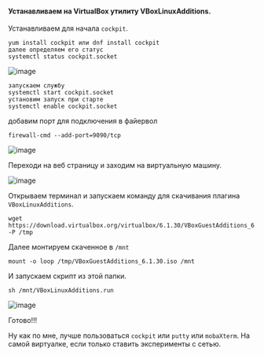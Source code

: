 #### Устанавливаем на VirtualBox утилиту VBoxLinuxAdditions.

Устанавливаем для начала ``cockpit``.

```
yum install cockpit или dnf install cockpit
далее определяем его статус
systemctl status cockpit.socket
```
![image](https://github.com/tvgVita69/Linux_begin/assets/98489171/ea217304-bffa-44c9-b10c-97ff7d77c6e9)

```
запускаем службу
systemctl start cockpit.socket
установим запуск при старте
systemctl enable cockpit.socket
```

добавим порт для подключения в файервол

```
firewall-cmd --add-port=9090/tcp
```

![image](https://github.com/tvgVita69/Linux_begin/assets/98489171/259e7c52-0ab5-4011-8500-ea78218e0abf)

Переходи на веб страницу и заходим на виртуальную машину.

![image](https://github.com/tvgVita69/Linux_begin/assets/98489171/a511ed49-90af-4abd-93f5-70b93680ffe9)

Открываем терминал и запускаем команду для скачивания плагина ``VBoxLinuxAdditions``.

```
wget https://download.virtualbox.org/virtualbox/6.1.30/VBoxGuestAdditions_6.1.30.iso -P /tmp
```

Далее монтируем скаченное в ``/mnt``

```
mount -o loop /tmp/VBoxGuestAdditions_6.1.30.iso /mnt
```
И запускаем скрипт из этой папки.

```
sh /mnt/VBoxLinuxAdditions.run
```

![image](https://github.com/tvgVita69/Linux_begin/assets/98489171/4e6a010c-c6bc-4971-9e1c-003341334b60)

Готово!!!

Ну как по мне, лучше пользоваться ``cockpit`` или ``putty`` или ``mobaXterm``. На самой виртуалке, если только ставить эксперименты с сетью.

